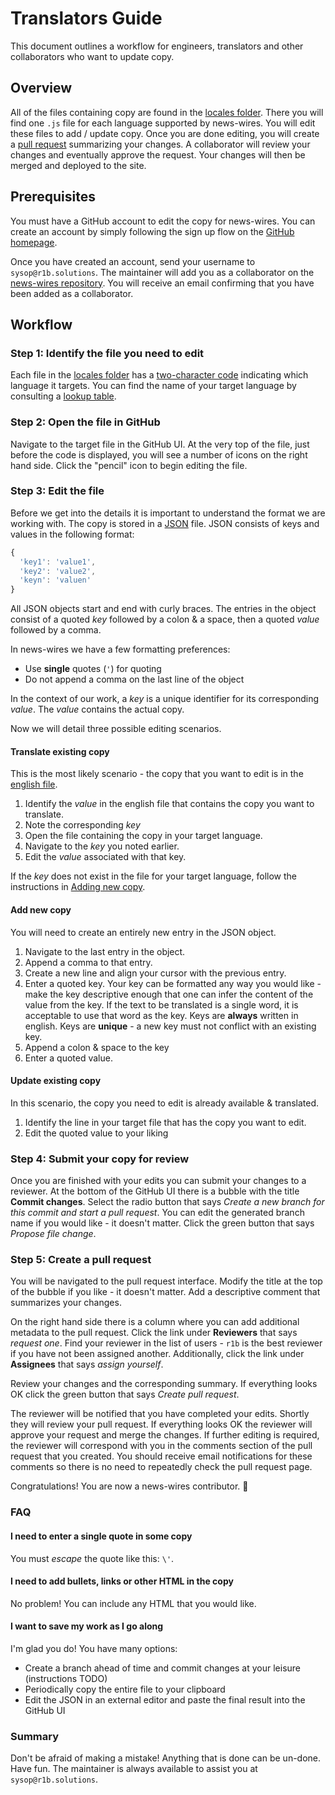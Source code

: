 # Translators Guide

This document outlines a workflow for engineers, translators and other collaborators who want to update copy.

## Overview

All of the files containing copy are found in the [locales folder](https://github.com/r1b/news-wires/tree/master/news-wires-ui/locales).
There you will find one `.js` file for each language supported by news-wires. You will edit these files to add / update copy.
Once you are done editing, you will create a [pull request](https://help.github.com/articles/about-pull-requests/) summarizing
your changes. A collaborator will review your changes and eventually approve the request. Your changes will then be merged and
deployed to the site.

## Prerequisites

You must have a GitHub account to edit the copy for news-wires. You can create an account by simply following the sign up flow
on the [GitHub homepage](https://github.com).

Once you have created an account, send your username to `sysop@r1b.solutions`. The maintainer will add you as a collaborator on
the [news-wires repository](https://github.com/r1b/news-wires). You will receive an email confirming that you have been added
as a collaborator.

## Workflow

### Step 1: Identify the file you need to edit

Each file in the [locales folder](https://github.com/r1b/news-wires/tree/master/news-wires-ui/locales) has a
[two-character code](http://www.ietf.org/rfc/rfc3066.txt) indicating which language it targets. You can find the name of your
target language by consulting a [lookup table](https://en.wikipedia.org/wiki/List_of_ISO_639-1_codes).

### Step 2: Open the file in GitHub

Navigate to the target file in the GitHub UI. At the very top of the file, just before the code is displayed, you will see a
number of icons on the right hand side. Click the "pencil" icon to begin editing the file.

### Step 3: Edit the file

Before we get into the details it is important to understand the format we are working with. The copy is stored in a
[JSON](https://en.wikipedia.org/wiki/JSON) file. JSON consists of keys and values in the following format:

```javascript
{
  'key1': 'value1',
  'key2': 'value2',
  'keyn': 'valuen'
}
```

All JSON objects start and end with curly braces. The entries in the object consist of a quoted *key* followed by a
colon & a space, then a quoted *value* followed by a comma.

In news-wires we have a few formatting preferences:

* Use **single** quotes (`'`) for quoting
* Do not append a comma on the last line of the object

In the context of our work, a *key* is a unique identifier for its corresponding *value*. The *value* contains the actual copy.

Now we will detail three possible editing scenarios.

#### Translate existing copy

This is the most likely scenario - the copy that you want to edit is in the [english file](https://github.com/r1b/news-wires/blob/master/news-wires-ui/locales/en.js).

1. Identify the *value* in the english file that contains the copy you want to translate.
2. Note the corresponding *key*
3. Open the file containing the copy in your target language.
4. Navigate to the *key* you noted earlier.
5. Edit the *value* associated with that key.

If the *key* does not exist in the file for your target language, follow the instructions in [Adding new copy](#adding-new-copy).


#### Add new copy

You will need to create an entirely new entry in the JSON object.

1. Navigate to the last entry in the object.
2. Append a comma to that entry.
3. Create a new line and align your cursor with the previous entry.
4. Enter a quoted key. Your key can be formatted any way you would like - make the key descriptive enough that one can infer
the content of the value from the key. If the text to be translated is a single word, it is acceptable to use that word as
the key. Keys are **always** written in english. Keys are **unique** - a new key must not conflict with an existing key.
5. Append a colon & space to the key
6. Enter a quoted value.

#### Update existing copy

In this scenario, the copy you need to edit is already available & translated.

1. Identify the line in your target file that has the copy you want to edit.
2. Edit the quoted value to your liking

### Step 4: Submit your copy for review

Once you are finished with your edits you can submit your changes to a reviewer. At the bottom of the GitHub UI there is a 
bubble with the title **Commit changes**. Select the radio button that says *Create a new branch for this commit and start a 
pull request*. You can edit the generated branch name if you would like - it doesn't matter. Click the green button that 
says *Propose file change*.

### Step 5: Create a pull request

You will be navigated to the pull request interface. Modify the title at the top of the bubble if you like - it doesn't 
matter. Add a descriptive comment that summarizes your changes.

On the right hand side there is a column where you can add additional metadata to the pull request. Click the link under
**Reviewers** that says *request one*. Find your reviewer in the list of users - `r1b` is the best reviewer if you have not 
been assigned another. Additionally, click the link under **Assignees** that says *assign yourself*.

Review your changes and the corresponding summary. If everything looks OK click the green button that says *Create pull 
request*.

The reviewer will be notified that you have completed your edits. Shortly they will review your pull request. If everything 
looks OK the reviewer will approve your request and merge the changes. If further editing is required, the reviewer will 
correspond with you in the comments section of the pull request that you created. You should receive email notifications for 
these comments so there is no need to repeatedly check the pull request page.

Congratulations! You are now a news-wires contributor. 🎉

### FAQ

#### I need to enter a single quote in some copy

You must *escape* the quote like this: `\'`.

#### I need to add bullets, links or other HTML in the copy

No problem! You can include any HTML that you would like.

#### I want to save my work as I go along

I'm glad you do! You have many options:

* Create a branch ahead of time and commit changes at your leisure (instructions TODO)
* Periodically copy the entire file to your clipboard
* Edit the JSON in an external editor and paste the final result into the GitHub UI

### Summary

Don't be afraid of making a mistake! Anything that is done can be un-done. Have fun. The maintainer is always available to
assist you at `sysop@r1b.solutions`.
